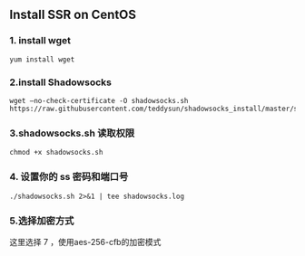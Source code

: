 ## Install SSR on CentOS

### 1. install wget
``` 
yum install wget 
```

### 2.install Shadowsocks
``` 
wget –no-check-certificate -O shadowsocks.sh https://raw.githubusercontent.com/teddysun/shadowsocks_install/master/shadowsocks.sh
``` 

### 3.shadowsocks.sh 读取权限
``` 
chmod +x shadowsocks.sh
``` 

### 4. 设置你的 ss 密码和端口号
``` 
./shadowsocks.sh 2>&1 | tee shadowsocks.log
``` 

### 5.选择加密方式

这里选择 7 ，使用aes-256-cfb的加密模式


